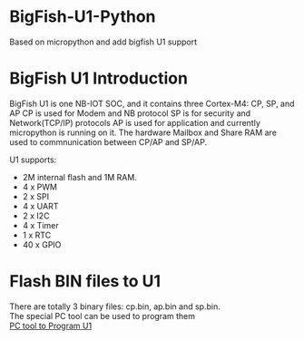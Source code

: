 # BigFish-U1-Python
Based on micropython and add bigfish U1 support

# BigFish U1 Introduction
BigFish U1 is one NB-IOT SOC, and it contains three Cortex-M4: CP, SP, and AP
CP is used for Modem and NB protocol
SP is for security and Network(TCP/IP) protocols
AP is used for application and currently micropython is running on it.
The hardware Mailbox and Share RAM are used to commnunication between CP/AP and SP/AP.

U1 supports:
- 2M internal flash and 1M RAM.  
- 4 x PWM
- 2 x SPI
- 4 x UART
- 2 x I2C
- 4 x Timer
- 1 x RTC
- 40 x GPIO

# Flash BIN files to U1
There are totally 3 binary files: cp.bin, ap.bin and sp.bin. <br>
The special PC tool can be used to program them <br>
[PC tool to Program U1](./pctool/readme.md) <br>




